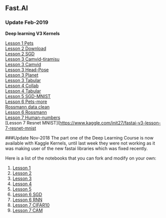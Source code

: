 ## Fast.AI

### Update Feb-2019
**Deep learning V3 Kernels**

[Lesson 1 Pets](https://www.kaggle.com/hortonhearsafoo/fast-ai-v3-lesson-1)  
[Lesson 2 Download](https://www.kaggle.com/init27/fastai-v3-lesson-2)  
[Lesson 2 SGD](https://www.kaggle.com/init27/fastai-v3-lesson-2-sgd)  
[Lesson 3 Camvid-tiramisu](https://www.kaggle.com/hortonhearsafoo/fast-ai-v3-lesson-3-camvid-tiramisu)  
[Lesson 3 Camvid](https://www.kaggle.com/hortonhearsafoo/fast-ai-v3-lesson-3-camvid)  
[Lesson 3 Head-Pose](https://www.kaggle.com/hortonhearsafoo/fast-ai-v3-lesson-3-head-pose)  
[Lesson 3 Planet](https://www.kaggle.com/hortonhearsafoo/fast-ai-v3-lesson-3-planet)  
[Lesson 3 Tabular](https://www.kaggle.com/hortonhearsafoo/fast-ai-v3-lesson-3-imdb)  
[Lesson 4 Collab](https://www.kaggle.com/init27/fastai-v3-lesson4-collab)  
[Lesson 4 Tabular](https://www.kaggle.com/init27/fastai-v3-lesson-4-tabular)  
[Lesson 5 SGD-MNIST](https://www.kaggle.com/hortonhearsafoo/fast-ai-v3-lesson-5-sgd-mnist)  
[Lesson 6 Pets-more](https://www.kaggle.com/init27/fastai-v3-lesson-6-pets)  
[Rossmann data clean](https://www.kaggle.com/init27/fastai-v3-rossman-data-clean)  
[Lesson 6 Rossmann](https://www.kaggle.com/init27/fastai-v3-lesson-6-rossman)  
[Lesson 7 Human-numbers](https://www.kaggle.com/init27/fastai-v3-lesson-7-human-numbers)  
[Lesson 7 Resnet MNIST](https://www.kaggle.com/init27/fastai-v3-lesson-7-resnet-mnist  

###Update Nov-2018
The part one of the Deep Learning Course is now available with Kaggle Kernels, until last week they were not working as it was making user of the new fastai libraries which was fixed recently.

Here is a list of the notebooks that you can fork and modify on your own:

1. [Lesson 1](https://www.kaggle.com/hortonhearsafoo/fast-ai-lesson-1)  
2. [Lesson 2](https://www.kaggle.com/hortonhearsafoo/fast-ai-lesson-2)  
3. [Lesson 3](https://www.kaggle.com/hortonhearsafoo/fast-ai-lesson-3)  
4. [Lesson 4](https://www.kaggle.com/hortonhearsafoo/fast-ai-lesson-4)  
5. [Lesson 5](https://www.kaggle.com/hortonhearsafoo/fast-ai-lesson-5)  
6. [Lesson 6 SGD](https://www.kaggle.com/hortonhearsafoo/fast-ai-lesson-6-sgd)  
7. [Lesson 6 RNN](https://www.kaggle.com/hortonhearsafoo/fast-ai-lesson-6-rnn)  
8. [Lesson 7 CIFAR10](https://www.kaggle.com/hortonhearsafoo/fast-ai-lesson-7-cifar10)  
9. [Lesson 7 CAM](https://www.kaggle.com/hortonhearsafoo/fast-ai-lesson-7-cam)  
